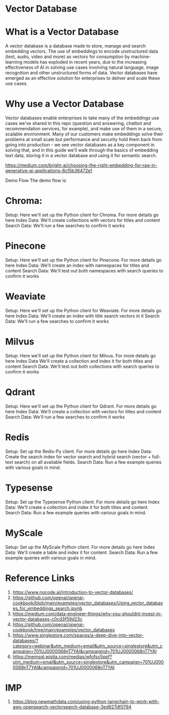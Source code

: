 # Vector Database
# What is a Vector Database
A vector database is a database made to store, manage and search embedding vectors. The use of embeddings to encode unstructured data (text, audio, video and more) as vectors for consumption by machine-learning models has exploded in recent years, due to the increasing effectiveness of AI in solving use cases involving natural language, image recognition and other unstructured forms of data. Vector databases have emerged as an effective solution for enterprises to deliver and scale these use cases.

# Why use a Vector Database
Vector databases enable enterprises to take many of the embeddings use cases we've shared in this repo (question and answering, chatbot and recommendation services, for example), and make use of them in a secure, scalable environment. Many of our customers make embeddings solve their problems at small scale but performance and security hold them back from going into production - we see vector databases as a key component in solving that, and in this guide we'll walk through the basics of embedding text data, storing it in a vector database and using it for semantic search.


https://medium.com/bright-ai/choosing-the-right-embedding-for-rag-in-generative-ai-applications-8cf5b36472e1


Demo Flow
The demo flow is:


# Chroma:
Setup: Here we'll set up the Python client for Chroma. For more details go here
Index Data: We'll create collections with vectors for titles and content
Search Data: We'll run a few searches to confirm it works

# Pinecone
Setup: Here we'll set up the Python client for Pinecone. For more details go here
Index Data: We'll create an index with namespaces for titles and content
Search Data: We'll test out both namespaces with search queries to confirm it works

# Weaviate
Setup: Here we'll set up the Python client for Weaviate. For more details go here
Index Data: We'll create an index with title search vectors in it
Search Data: We'll run a few searches to confirm it works

# Milvus
Setup: Here we'll set up the Python client for Milvus. For more details go here
Index Data We'll create a collection and index it for both titles and content
Search Data: We'll test out both collections with search queries to confirm it works

# Qdrant
Setup: Here we'll set up the Python client for Qdrant. For more details go here
Index Data: We'll create a collection with vectors for titles and content
Search Data: We'll run a few searches to confirm it works

# Redis
Setup: Set up the Redis-Py client. For more details go here
Index Data: Create the search index for vector search and hybrid search (vector + full-text search) on all available fields.
Search Data: Run a few example queries with various goals in mind.

# Typesense
Setup: Set up the Typesense Python client. For more details go here
Index Data: We'll create a collection and index it for both titles and content.
Search Data: Run a few example queries with various goals in mind.
# MyScale
Setup: Set up the MyScale Python client. For more details go here
Index Data: We'll create a table and index it for content.
Search Data: Run a few example queries with various goals in mind.

# Reference Links
1. https://www.nocode.ai/introduction-to-vector-databases/
1. https://github.com/openai/openai-cookbook/blob/main/examples/vector_databases/Using_vector_databases_for_embeddings_search.ipynb
2. https://medium.com/data-engineer-things/why-you-shouldnt-invest-in-vector-databases-c0cd3f59d23c
3. https://github.com/openai/openai-cookbook/tree/main/examples/vector_databases
4. https://www.singlestore.com/spaces/a-deep-dive-into-vector-databases/?category=webinar&utm_medium=email&utm_source=singlestore&utm_campaign=701UJ0000068nT7YAI&campaignid=701UJ0000068nT7YAI
5. https://memsql.wistia.com/medias/wfofsx5ppf?utm_medium=email&utm_source=singlestore&utm_campaign=701UJ0000068nT7YAI&campaignid=701UJ0000068nT7YAI

# IMP
1. https://blog.newmathdata.com/using-python-langchain-to-work-with-aws-opensearch-vectorsearch-database-3ed927df0794

